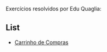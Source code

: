 Exercícios resolvidos por Edu Quaglia:

## List
* [Carrinho de Compras](/src/main/java/list/OperacoesBasicas/CarrinhoDeCompras.java)